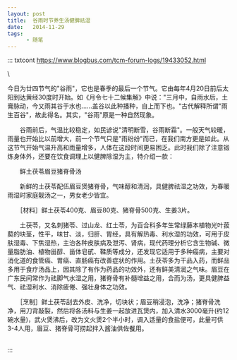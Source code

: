 ```yaml
---
layout: post
title:  谷雨时节养生汤健脾祛湿
date:   2014-11-29
tags:
      - 随笔
---
```

::: txtcont
https://www.blogbus.com/tcm-forum-logs/19433052.html

\

今日为廿四节气的"谷雨"，它也是春季的最后一个节气。它由每年4月20日前后太阳到达黄经30度时开始。如《月令七十二候集解》中说："三月中，自雨水后，土膏脉动，今又雨其谷于水也......盖谷以此种播种，自上而下也。"古代解释所谓"雨生百谷"，故此得名。其实，"谷雨"原是一种自然现象。

　　谷雨前后，气温比较稳定，如民谚说"清明断雪，谷雨断霜"。一般天气较暖，雨量也开始比以前增大，前一个节气只是"雨纷纷"而已，在我们南方更是如此。从这节气开始气温升高和雨量增多，人体在这段时间更易困乏。此时我们除了注意锻炼身体外，还要在饮食调理上以健脾除湿为主，特介绍一款：

　　鲜土茯苓眉豆猪脊骨汤

　　新鲜的土茯苓配伍眉豆煲猪脊骨，气味醇和清润，具健脾祛湿之功效，为春暖雨湿时家庭靓汤之一，男女老少皆宜。

　　［材料］鲜土茯苓400克、眉豆80克、猪脊骨500克、生姜3片。

　　土茯苓，又名刺猪苓、过山龙、红土苓，为百合科多年生常绿藤本植物光叶菝葜的块茎，性平，味甘、淡，归肝、胃经，具有解热毒、利水湿的功效，可用于皮肤湿毒、下焦湿热，主治各种皮肤病及泄泻、肾病，现代药理分析它含生物碱、微量脂肪油、植物甾醇、甾体皂甙、鞣质等成分，还发现它适用于多种癌病，主要对消化道的食管癌、胃癌、直肠癌有改善症状的作用。土茯苓多为干品入药，而鲜品多用于食疗汤品上，因其除了有作为药品的功效外，还有鲜美清润之气味。眉豆在广东民间常作为祛脚气水湿之用，猪脊骨有补髓增益之用，合而为汤，更具健脾益气、祛湿利水、消除疲倦、强壮身体之功效。

　　［烹制］鲜土茯苓刮去外皮、洗净，切块状；眉豆稍浸泡，洗净；猪脊骨洗净，用刀背敲裂，然后将各汤料与生姜一起放进瓦煲内，加入清水3000毫升(约12碗水量)，武火煲沸后，改为文火煲2个半小时，调入适量的食盐便可，此量可供3-4人用，眉豆、猪脊骨可捞起拌入酱油供佐餐用。

\
:::
